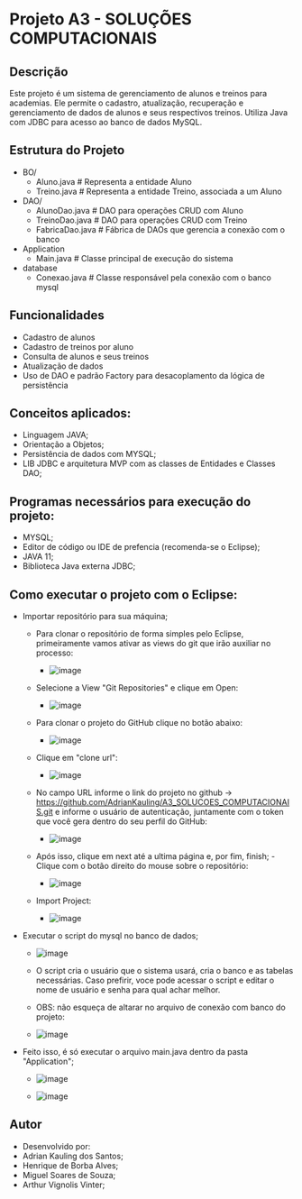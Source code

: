 # Projeto A3 - SOLUÇÕES COMPUTACIONAIS

## Descrição
Este projeto é um sistema de gerenciamento de alunos e treinos para academias. 
Ele permite o cadastro, atualização, recuperação e gerenciamento de dados de alunos e seus respectivos treinos. 
Utiliza Java com JDBC para acesso ao banco de dados MySQL.

##  Estrutura do Projeto
  - BO/
    - Aluno.java         # Representa a entidade Aluno
    - Treino.java        # Representa a entidade Treino, associada a um Aluno
  - DAO/
    - AlunoDao.java      # DAO para operações CRUD com Aluno
    - TreinoDao.java     # DAO para operações CRUD com Treino
    - FabricaDao.java    # Fábrica de DAOs que gerencia a conexão com o banco
  - Application          
    - Main.java          # Classe principal de execução do sistema
  - database
    - Conexao.java       # Classe responsável pela conexão com o banco mysql

##  Funcionalidades

- Cadastro de alunos
- Cadastro de treinos por aluno
- Consulta de alunos e seus treinos
- Atualização de dados
- Uso de DAO e padrão Factory para desacoplamento da lógica de persistência

## Conceitos aplicados:
  - Linguagem JAVA;
  - Orientação a Objetos;
  - Persistência de dados com MYSQL;
  - LIB JDBC e arquitetura MVP com as classes de Entidades e Classes DAO;

## Programas necessários para execução do projeto:
  - MYSQL;
  - Editor de código ou IDE de prefencia (recomenda-se o Eclipse);
  - JAVA 11;
  - Biblioteca Java externa JDBC;

## Como executar o projeto com o Eclipse:
  - Importar repositório para sua máquina;
      - Para clonar o repositório de forma simples pelo Eclipse, primeiramente vamos ativar as views do git que irão auxiliar no processo:
          - ![image](https://github.com/user-attachments/assets/56362583-b636-4c47-ae3f-7f15546d582d)
      - Selecione a View "Git Repositories" e clique em Open:
          - ![image](https://github.com/user-attachments/assets/23565e02-816e-493c-98f6-418814353be7)
      - Para clonar o projeto do GitHub clique no botão abaixo:
          - ![image](https://github.com/user-attachments/assets/08b961cd-e985-4b67-b732-b71286e8a7c4)
      - Clique em "clone url":
          - ![image](https://github.com/user-attachments/assets/408d3366-7b3b-40d8-8161-33b65e5e3271)
      - No campo URL informe o link do projeto no github -> https://github.com/AdrianKauling/A3_SOLUCOES_COMPUTACIONAIS.git e informe o usuário de autenticação, juntamente com o token que você gera dentro do seu perfil do GitHub:
          - ![image](https://github.com/user-attachments/assets/92c79680-6ce2-4979-a714-145b90b1a104)
      - Após isso, clique em next até a ultima página e, por fim, finish;
      -Clique com o botão direito do mouse sobre o repositório:
          - ![image](https://github.com/user-attachments/assets/33f76a1f-1f5e-4e73-a36c-8376fd278c39)
      - Import Project:
        
          - ![image](https://github.com/user-attachments/assets/a76be80e-4c60-423c-8545-a86afc1608e3)
  - Executar o script do mysql no banco de dados;
      - ![image](https://github.com/user-attachments/assets/ff03aad5-6fd4-496d-bc81-c7243c33bb00)
        
      - O script cria o usuário que o sistema usará, cria o banco e as tabelas necessárias. Caso prefirir, voce pode acessar o script e editar o nome de usuário e senha para qual achar melhor.
      - OBS: não esqueça de altarar no arquivo de conexão com banco do projeto:
        
      - ![image](https://github.com/user-attachments/assets/f319b265-d7b9-49f8-a45d-a49e8001d956)

  - Feito isso, é só executar o arquivo main.java dentro da pasta "Application";
      - ![image](https://github.com/user-attachments/assets/7096caca-75cd-4c00-8554-88713b025c23)
    
      - ![image](https://github.com/user-attachments/assets/9ebfbbcf-3c97-4145-a142-b6a32b9a69dc)

##  Autor

- Desenvolvido por: 
- Adrian Kauling dos Santos;
- Henrique de Borba Alves;
- Miguel Soares de Souza;
- Arthur Vignolis Vinter;
